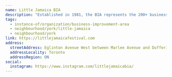 ```yaml
---
name: Little Jamaica BIA
description: "Established in 1981, the BIA represents the 200+ businesses and property owners in the commercial district. The BIA is made up of retail shops, restaurants and service-providers – many of which reflect the area's Caribbean and Italian cultural connections. One of the largest concentrations of Black-owned businesses in the city and an important hub of Black business and culture."
tags:
  - instance-of/organization/business-improvement-area
  - neighbourhood/york/little-jamaica
  - neighbourhood/york
link: https://littlejamaicafestival.com
address:
  streetAddress: Eglinton Avenue West between Marlee Avenue and Dufferin Street
  addressLocality: Toronto
  addressRegion: ON
social:
  instagram: https://www.instagram.com/littlejamaicabia/
---
```

